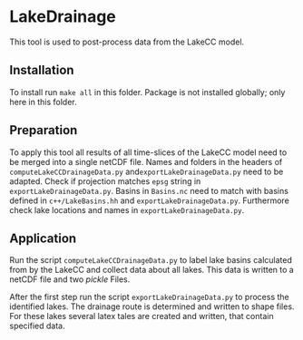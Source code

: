 # LakeDrainage
This tool is used to post-process data from the LakeCC model.

## Installation
To install run `make all` in this folder. Package is not installed globally; only here in this folder.

## Preparation
To apply this tool all results of all time-slices of the LakeCC model need to be merged into a single netCDF file.
Names and folders in the headers of `computeLakeCCDrainageData.py` and`exportLakeDrainageData.py` need to be adapted.
Check if projection matches `epsg` string in `exportLakeDrainageData.py`. Basins in `Basins.nc` need to match with basins defined in `c++/LakeBasins.hh` and `exportLakeDrainageData.py`.
Furthermore check lake locations and names in `exportLakeDrainageData.py`.

## Application
Run the script `computeLakeCCDrainageData.py` to label lake basins calculated from by the LakeCC and collect data about all lakes. This data is written to a netCDF file and two *pickle* Files.

After the first step run the script `exportLakeDrainageData.py` to process the identified lakes. The drainage route is determined and written to shape files. For these lakes several latex tales are created and written, that contain specified data.

